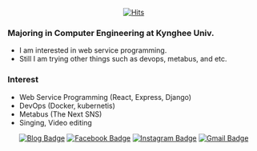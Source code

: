 <div align=center>

[![Hits](https://hits.seeyoufarm.com/api/count/incr/badge.svg?url=https%3A%2F%2Fgithub.com%2Fzzsza)](https://hits.seeyoufarm.com) 

</div>

### Majoring in Computer Engineering at Kynghee Univ.
- I am interested in web service programming.
- Still I am trying other things such as devops, metabus, and etc.


### Interest
- Web Service Programming (React, Express, Django)
- DevOps (Docker, kubernetis)
- Metabus (The Next SNS)
- Singing, Video editing

<div align=center>

[![Blog Badge](http://img.shields.io/badge/-Tech%20blog-black?style=flat-square&logo=github&link=https://geniusnohkang.tistory.com/)](https://geniusnohkang.tistory.com/)
[![Facebook Badge](https://img.shields.io/badge/-Facebook-1877f2?style=flat-square&logo=facebook&logoColor=white&link=https://www.facebook.com/profile.php?id=100067628142978)](https://www.facebook.com/profile.php?id=100067628142978)
 [![Instagram Badge](https://img.shields.io/badge/-Instagram-dd2a7b?style=flat-square&logo=instagram&logoColor=white&link=https://www.instagram.com/kangho_noh/)](https://www.instagram.com/kangho_noh/) 
[![Gmail Badge](https://img.shields.io/badge/-Gmail-d14836?style=flat-square&logo=Gmail&logoColor=white&link=mailto:rkdgh98@khu.ac.kr)](mailto:rkdgh98@khu.ac.kr)
</div>
